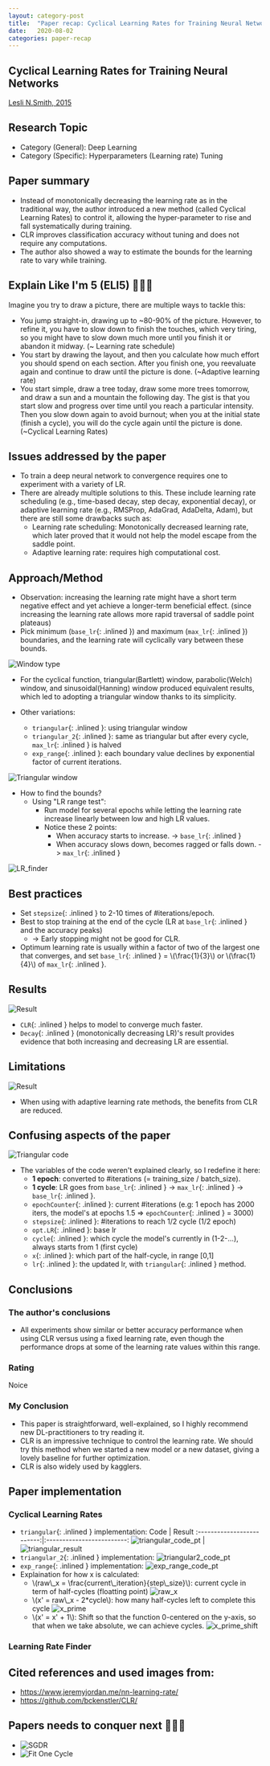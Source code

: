```yaml
---
layout: category-post
title:  "Paper recap: Cyclical Learning Rates for Training Neural Networks"
date:   2020-08-02
categories: paper-recap
---
```

## Cyclical Learning Rates for Training Neural Networks
[Lesli N.Smith, 2015](https://arxiv.org/abs/1506.01186)

## Research Topic
- Category (General): Deep Learning
- Category (Specific): Hyperparameters (Learning rate) Tuning

## Paper summary
- Instead of monotonically decreasing the learning rate as in the traditional way, the author introduced a new method (called Cyclical Learning Rates) to control it, allowing the hyper-parameter to rise and fall systematically during training.
- CLR improves classification accuracy without tuning and does not require any computations.
- The author also showed a way to estimate the bounds for the learning rate to vary while training.

## Explain Like I'm 5 (ELI5) 👶👶👶
Imagine you try to draw a picture, there are multiple ways to tackle this:
- You jump straight-in, drawing up to ~80-90% of the picture. However, to refine it, you have to slow down to finish the touches, which very tiring, so you might have to slow down much more until you finish it or abandon it midway. (~ Learning rate schedule)
- You start by drawing the layout, and then you calculate how much effort you should spend on each section. After you finish one, you reevaluate again and continue to draw until the picture is done. (~Adaptive learning rate)
- You start simple, draw a tree today, draw some more trees tomorrow, and draw a sun and a mountain the following day. The gist is that you start slow and progress over time until you reach a particular intensity. Then you slow down again to avoid burnout; when you at the initial state (finish a cycle), you will do the cycle again until the picture is done. (~Cyclical Learning Rates)

## Issues addressed by the paper
- To train a deep neural network to convergence requires one to experiment with a variety of LR.
- There are already multiple solutions to this. These include learning rate scheduling (e.g., time-based decay, step decay, exponential decay), or adaptive learning rate (e.g., RMSProp, AdaGrad, AdaDelta, Adam), but there are still some drawbacks such as:
  - Learning rate scheduling: Monotonically decreased learning rate, which later proved that it would not help the model escape from the saddle point.
  - Adaptive learning rate: requires high computational cost.

## Approach/Method
- Observation: increasing the learning rate might have a short term negative effect and yet achieve a longer-term beneficial effect. (since increasing the learning rate allows more rapid traversal of saddle point plateaus)
- Pick minimum (`base_lr`{: .inlined }) and maximum (`max_lr`{: .inlined }) boundaries, and the learning rate will cyclically vary between these bounds.

![Window type](/assets/images/clr/window.png)
- For the cyclical function, triangular(Bartlett) window, parabolic(Welch) window, and sinusoidal(Hanning) window produced equivalent results, which led to adopting a triangular window thanks to its simplicity.

- Other variations:
  - `triangular`{: .inlined }: using triangular window
  - `triangular_2`{: .inlined }: same as triangular but after every cycle, `max_lr`{: .inlined } is halved
  - `exp_range`{: .inlined }: each boundary value declines by exponential factor of current iterations.

![Triangular window](/assets/images/clr/triangular.png)

- How to find the bounds? 
  - Using "LR range test": 
    - Run model for several epochs while letting the learning rate increase linearly between low and high LR values.
    - Notice these 2 points:
      - When accuracy starts to increase. -> `base_lr`{: .inlined }
      - When accuracy slows down, becomes ragged or falls down. -> `max_lr`{: .inlined }

![LR_finder](/assets/images/clr/lr_range.png)

## Best practices
- Set `stepsize`{: .inlined } to 2-10 times of #iterations/epoch.
- Best to stop training at the end of the cycle (LR at `base_lr`{: .inlined } and the accuracy peaks) 
  - -> Early stopping might not be good for CLR.
- Optimum learning rate is usually within a factor of two of the largest one that converges, and set `base_lr`{: .inlined } = \\(\frac{1}{3}\\) or \\(\frac{1}{4}\\)  of `max_lr`{: .inlined }.

## Results
![Result](/assets/images/clr/clr_result.png)
- `CLR`{: .inlined } helps to model to converge much faster.
- `Decay`{: .inlined } (monotonically decreasing LR)'s result provides evidence that both increasing and decreasing LR are essential.

## Limitations
![Result](/assets/images/clr/clr_adaptive_result.png)
- When using with adaptive learning rate methods, the benefits from CLR are reduced.

## Confusing aspects of the paper
![Triangular code](/assets/images/clr/triangular_code.png)
- The variables of the code weren't explained clearly, so I redefine it here:
  - **1 epoch**: converted to #iterations (= training_size / batch_size).
  - **1 cycle**: LR goes from `base_lr`{: .inlined } -> `max_lr`{: .inlined } -> `base_lr`{: .inlined }.
  - `epochCounter`{: .inlined }: current #iterations (e.g: 1 epoch has 2000 iters, the model's at epochs 1.5 => `epochCounter`{: .inlined } = 3000)
  - `stepsize`{: .inlined }: #iterations to reach 1/2 cycle (1/2 epoch)
  - `opt.LR`{: .inlined }: base lr
  - `cycle`{: .inlined }: which cycle the model's currently in (1-2-...), always starts from 1 (first cycle)
  - `x`{: .inlined }: which part of the half-cycle, in range \[0,1\]
  - `lr`{: .inlined }: the updated lr, with `triangular`{: .inlined } method.

## Conclusions

### The author's conclusions
- All experiments show similar or better accuracy performance when using CLR versus using a fixed learning rate, even though the performance drops at some of the learning rate values within this range.

### Rating
Noice

### My Conclusion
- This paper is straightforward, well-explained, so I highly recommend new DL-practitioners to try reading it.
- CLR is an impressive technique to control the learning rate. We should try this method when we started a new model or a new dataset, giving a lovely baseline for further optimization.
- CLR is also widely used by kagglers.


## Paper implementation

### Cyclical Learning Rates
- `triangular`{: .inlined } implementation:
Code                       | Result
:-------------------------:|:-------------------------:
![triangular_code_pt](/assets/images/clr/triangular_code_pt.png) | ![triangular_result](/assets/images/clr/trian_res.png)
- `triangular_2`{: .inlined } implementation:
![triangular2_code_pt](/assets/images/clr/triangular2_code_pt.png)
- `exp_range`{: .inlined } implementation:
![exp_range_code_pt](/assets/images/clr/exp_range_code_pt.png)
- Explaination for how x is calculated:
  - \\(raw\\_x = \frac{current\\_iteration}{step\\_size}\\): current cycle in term of half-cycles (floatting point)
  ![raw_x](/assets/images/clr/raw_x.png)
  - \\(x' = raw\\_x - 2*cycle\\): how many half-cycles left to complete this cycle
  ![x_prime](/assets/images/clr/x_prime.png)
  - \\(x' = x' + 1\\): Shift so that the function 0-centered on the y-axis, so that when we take absolute, we can achieve cycles.
  ![x_prime_shift](/assets/images/clr/x_shifted.png)

### Learning Rate Finder


## Cited references and used images from:
- https://www.jeremyjordan.me/nn-learning-rate/ 
- https://github.com/bckenstler/CLR/

## Papers needs to conquer next 👏👏👏
- ![SGDR](https://arxiv.org/abs/1608.03983)
- ![Fit One Cycle](https://arxiv.org/abs/1803.09820)